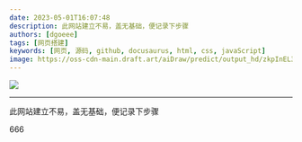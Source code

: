 ```yaml
---
date: 2023-05-01T16:07:48
description: 此网站建立不易，盖无基础，便记录下步骤
authors: [dgoeee]
tags: [网页搭建]
keywords: [网页, 源码, github, docusaurus, html, css, javaScript]
image: https://oss-cdn-main.draft.art/aiDraw/predict/output_hd/zkpInEL3f9WpogF8zInfqM3tCDWlRyzE-0.jpg
---
```


_<img src="https://oss-cdn-main.draft.art/aiDraw/predict/output_hd/7uD4M2NtegozdGtNWmlx4PC2c1t9OgLq-0.jpg" />_

------





此网站建立不易，盖无基础，便记录下步骤

666



